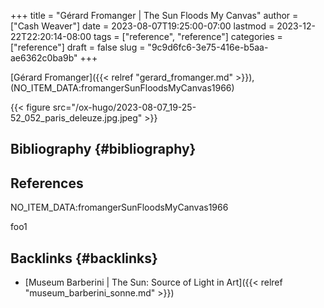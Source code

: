 +++
title = "Gérard Fromanger | The Sun Floods My Canvas"
author = ["Cash Weaver"]
date = 2023-08-07T19:25:00-07:00
lastmod = 2023-12-22T22:20:14-08:00
tags = ["reference", "reference"]
categories = ["reference"]
draft = false
slug = "9c9d6fc6-3e75-416e-b5aa-ae6362c0ba9b"
+++

[Gérard Fromanger]({{< relref "gerard_fromanger.md" >}}), (NO_ITEM_DATA:fromangerSunFloodsMyCanvas1966)

{{< figure src="/ox-hugo/2023-08-07_19-25-52_052_paris_deleuze.jpg.jpeg" >}}


## Bibliography {#bibliography}

## References

<style>.csl-entry{text-indent: -1.5em; margin-left: 1.5em;}</style><div class="csl-bib-body">
  <div class="csl-entry">NO_ITEM_DATA:fromangerSunFloodsMyCanvas1966</div>
</div>

foo1


## Backlinks {#backlinks}

-   [Museum Barberini | The Sun: Source of Light in Art]({{< relref "museum_barberini_sonne.md" >}})
